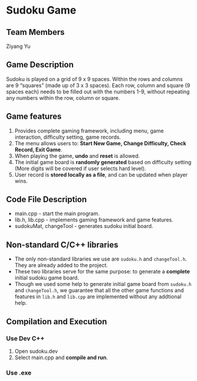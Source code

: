 # Sudoku Game

## Team Members
Ziyang Yu

## Game Description
Sudoku is played on a grid of 9 x 9 spaces. Within the rows and columns are 9 “squares” (made up of 3 x 3 spaces). Each row, column and square (9 spaces each) needs to be filled out with the numbers 1-9, without repeating any numbers within the row, column or square.

## Game features
1. Provides complete gaming framework, including menu, game interaction, difficulty setting, game records.
2. The menu allows users to: **Start New Game, Change Difficulty, Check Record, Exit Game**.
3. When playing the game, **undo**  and **reset** is allowed.
4. The initial game board is **randomly generated** based on difficulty setting (More digits will be covered if user selects hard level).
5. User record is **stored locally as a file**, and can be updated when player wins.

## Code File Description
- main.cpp - start the main program.
- lib.h, lib.cpp - implements gaming framework and game features.
- sudokuMat, changeTool - generates sudoku initial board.

## Non-standard C/C++ libraries
- The only non-standard libraries we use are `sudoku.h` and `changeTool.h`. They are already added to the project.
- These two libraries serve for the same purpose: to generate a **complete** initial sudoku game board.
- Though we used some help to generate initial game board from `sudoku.h` and `changeTool.h`, we guarantee that all the other game functions and features in `lib.h` and `lib.cpp` are implemented without any addtional help.

## Compilation and Execution
### Use Dev C++
1. Open sudoku.dev
2. Select main.cpp and **compile and run**.

### Use .exe

